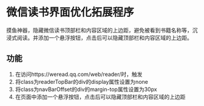 # 微信读书界面优化拓展程序
摸鱼神器，隐藏微信读书顶部栏和内容区域的上边距，避免被看到书籍名称等，沉浸式阅读。并添加一个悬浮按钮，点击后可以隐藏顶部栏和内容区域的上边距。

## 功能
1. 在访问https://weread.qq.com/web/reader/时，触发
2. 将class为readerTopBar的div的display属性设置为none
3. 将class为navBarOffset的div的margin-top属性设置为30px
4. 在页面中添加一个悬浮按钮，点击后可以隐藏顶部栏和内容区域的上边距

